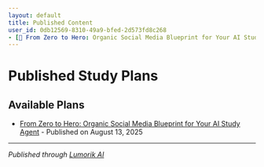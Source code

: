 ```yaml
---
layout: default
title: Published Content
user_id: 0db12569-8310-49a9-bfed-2d573fd8c268
- [📖 From Zero to Hero: Organic Social Media Blueprint for Your AI Study Agent - Define organic marketing and list its advantages over paid ads](./9ef88ad2-92a5-41d4-98d9-cefd15539e4c/) - Textbook published on August 13, 2025
---
```


# Published Study Plans

## Available Plans

- [From Zero to Hero: Organic Social Media Blueprint for Your AI Study Agent](./7232dc16-ca98-4859-a2d8-2fddacf2d457/) - Published on August 13, 2025

---

*Published through [Lumorik AI](https://lumorik.ai)*
